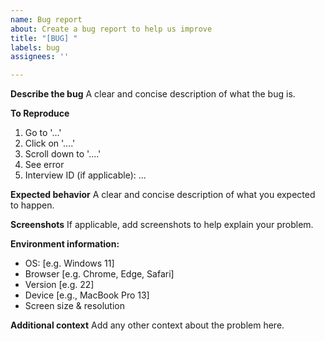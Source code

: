 ```yaml
---
name: Bug report
about: Create a bug report to help us improve
title: "[BUG] "
labels: bug
assignees: ''

---
```


**Describe the bug**
A clear and concise description of what the bug is.

**To Reproduce**
1. Go to '...'  
2. Click on '....'
3. Scroll down to '....'
4. See error
5. Interview ID (if applicable): ...

**Expected behavior**
A clear and concise description of what you expected to happen.

**Screenshots**
If applicable, add screenshots to help explain your problem.

**Environment information:**
 - OS: [e.g. Windows 11]
 - Browser [e.g. Chrome, Edge, Safari]
 - Version [e.g. 22]
 - Device [e.g., MacBook Pro 13]
 - Screen size & resolution

**Additional context**
Add any other context about the problem here.
